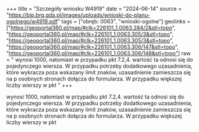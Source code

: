 +++
title = "Szczegóły wniosku W4919"
date = "2024-06-14"
source = "https://bip.brg.gda.pl/images/uploads/wnioski-do-planu-ogolnego/w4919.pdf"
tags = ["obręb: 0063", "wnioski-ogolne"]
geolinks = ["https://geoportal360.pl/map/#clk=226101_1.0063.284/2&stl=topo", "https://geoportal360.pl/map/#clk=226101_1.0063.305/3&stl=topo", "https://geoportal360.pl/map/#clk=226101_1.0063.305/3&stl=topo", "https://geoportal360.pl/map/#clk=226101_1.0063.306/147&stl=topo", "https://geoportal360.pl/map/#clk=226101_1.0063.306/148&stl=topo"]
raw = " wynosi 1000, natomiast w przypadku pkt 7.2,4. wartość ta odnosi się do pojedynczego wiersza. W przypadku potrzeby dodatkowego uzasadnienia, które wykracza poza wskazany limit znaków, uzasadnienie zamieszcza się na p osobnych stronach  dołącza do formularza. W przypadku większej liczby wierszy w pkt "
+++

 wynosi 1000, natomiast w przypadku pkt 7.2,4. wartość ta odnosi się do pojedynczego wiersza.
W przypadku potrzeby dodatkowego uzasadnienia, które wykracza poza wskazany limit znaków, uzasadnienie zamieszcza się na p
osobnych stronach  dołącza do formularza. W przypadku większej liczby wierszy w pkt 


